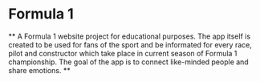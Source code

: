 # Formula 1

** A Formula 1 website project for educational purposes. The app itself is created to be used for fans of the sport and be informated for every race, pilot and constructor which take place in current season of Formula 1 championship. The goal of the app is to connect like-minded people and share emotions. **


